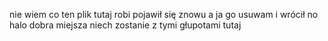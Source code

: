 nie wiem co ten plik tutaj robi
pojawił się znowu
a ja go usuwam i wrócił
no halo
dobra miejsza 
niech zostanie
z tymi głupotami tutaj
